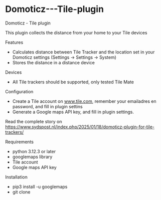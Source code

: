 # Domoticz---Tile-plugin
Domoticz - Tile plugin


This plugin collects the distance from your home to your Tile devices<br/>

Features
- Calculates distance between Tile Tracker and the location set in your Domoticz settings (Settings -> Settings -> System)
- Stores the distance in a distance device

Devices
- All Tile trackers should be supported, only tested Tile Mate

Configuration
- Create a Tile account on www.tile.com, remember your emailadres en password, and fill in plugin settins
- Generate a Google maps API key, and fill in plugin settings.

Read the complete story on https://www.sydspost.nl/index.php/2025/01/18/domoticz-plugin-for-tile-trackers/

Requirements
- python 3.12.3 or later
- googlemaps library
- Tile account
- Google maps API key

Installation
- pip3 install -u googlemaps
- git clone 
